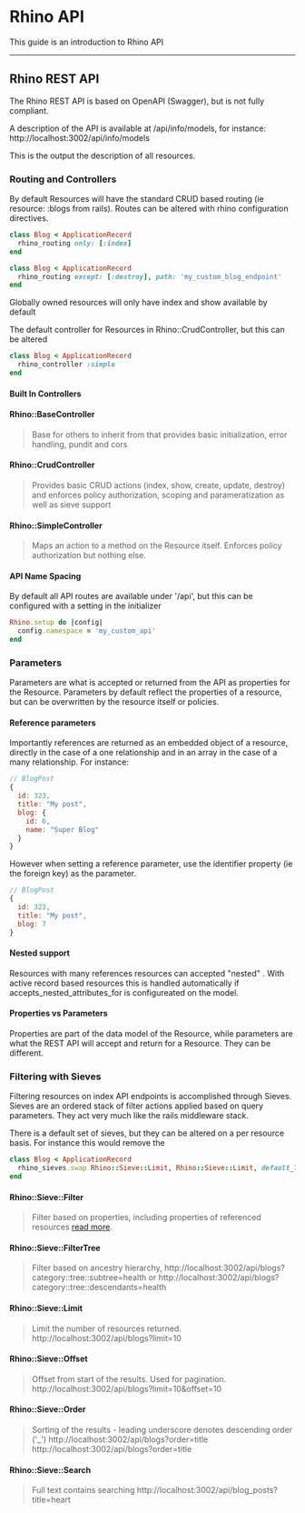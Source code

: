 # Rhino API

This guide is an introduction to Rhino API

---

## Rhino REST API

The Rhino REST API is based on OpenAPI (Swagger), but is not fully compliant.

A description of the API is available at /api/info/models, for instance:
http://localhost:3002/api/info/models

This is the output the description of all resources.

### Routing and Controllers

By default Resources will have the standard CRUD based routing (ie resource: :blogs from rails). Routes can be altered with rhino configuration directives.

```ruby
class Blog < ApplicationRecord
  rhino_routing only: [:index]
end
```

```ruby
class Blog < ApplicationRecord
  rhino_routing except: [:destroy], path: 'my_custom_blog_endpoint'
end
```

Globally owned resources will only have index and show available by default

The default controller for Resources in Rhino::CrudController, but this can be altered

```ruby
class Blog < ApplicationRecord
  rhino_controller :simple
end
```

#### Built In Controllers

#### Rhino::BaseController

> Base for others to inherit from that provides basic initialization, error handling, pundit and cors

#### Rhino::CrudController

> Provides basic CRUD actions (index, show, create, update, destroy) and enforces policy authorization, scoping and parameratization as well as sieve support

#### Rhino::SimpleController

> Maps an action to a method on the Resource itself. Enforces policy authorization but nothing else.

#### API Name Spacing

By default all API routes are available under '/api', but this can be configured with a setting in the initializer

```ruby
Rhino.setup do |config|
  config.namespace = 'my_custom_api'
end
```

### Parameters

Parameters are what is accepted or returned from the API as properties for the Resource. Parameters by default reflect the properties of a resource, but can be overwritten by the resource itself or policies.

#### Reference parameters

Importantly references are returned as an embedded object of a resource, directly in the case of a one relationship and in an array in the case of a many relationship. For instance:

```javascript
// BlogPost
{
  id: 323,
  title: "My post",
  blog: {
    id: 6,
    name: "Super Blog"
  }
}
```

However when setting a reference parameter, use the identifier property (ie the foreign key) as the parameter.

```javascript
// BlogPost
{
  id: 323,
  title: "My post",
  blog: 7
}
```

#### Nested support

Resources with many references resources can accepted "nested" . With active record based resources this is handled automatically if accepts_nested_attributes_for is configureated on the model.

#### Properties vs Parameters

Properties are part of the data model of the Resource, while parameters are what the REST API will accept and return for a Resource. They can be different.

### Filtering with Sieves

Filtering resources on index API endpoints is accomplished through Sieves. Sieves are an ordered stack of filter actions applied based on query parameters. They act very much like the rails middleware stack.

There is a default set of sieves, but they can be altered on a per resource basis. For instance this would remove the

```ruby
class Blog < ApplicationRecord
  rhino_sieves.swap Rhino::Sieve::Limit, Rhino::Sieve::Limit, default_limit: nil
end
```

#### Rhino::Sieve::Filter

> Filter based on properties, including properties of referenced resources [read more](./rest_api_filtering.md).

#### Rhino::Sieve::FilterTree

> Filter based on ancestry hierarchy,
> http://localhost:3002/api/blogs?category::tree::subtree=health or http://localhost:3002/api/blogs?category::tree::descendants=health

#### Rhino::Sieve::Limit

> Limit the number of resources returned.
> http://localhost:3002/api/blogs?limit=10

#### Rhino::Sieve::Offset

> Offset from start of the results. Used for pagination.
> http://localhost:3002/api/blogs?limit=10&offset=10

#### Rhino::Sieve::Order

> Sorting of the results - leading underscore denotes descending order ('\_')
> http://localhost:3002/api/blogs?order=title http://localhost:3002/api/blogs?order=title

#### Rhino::Sieve::Search

> Full text contains searching
> http://localhost:3002/api/blog_posts?title=heart
